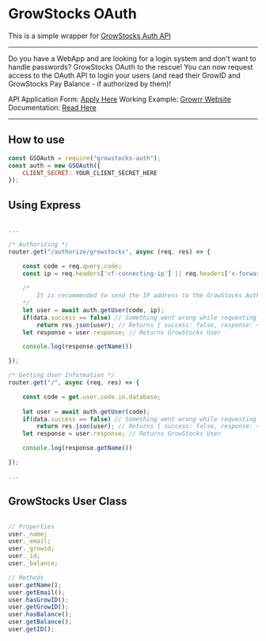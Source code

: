 # GrowStocks OAuth

This is a simple wrapper for [GrowStocks Auth API](https://growstocks.xyz)

---
Do you have a WebApp and are looking for a login system and don't want to handle passwords? GrowStocks OAuth to the rescue! You can now request access to the OAuth API to login your users (and read their GrowID and GrowStocks Pay Balance - if authorized by them)!

API Application Form: [Apply Here](https://auth.growstocks.xyz/user/developer)
Working Example: [Growrr Website](https://growrr.xyz/authorize/login)
Documentation: [Read Here](https://medium.com/@growstocks/growstocks-oauth-38297fb6be10)

---

## How to use
```js
const GSOAuth = require("growstocks-auth");
const auth = new GSOAuth({
    CLIENT_SECRET: YOUR_CLIENT_SECRET_HERE
});

```

## Using Express
```js

...

/* Authorizing */
router.get("/authorize/growstocks", async (req, res) => {

    const code = req.query.code;
    const ip = req.headers['cf-connecting-ip'] || req.headers['x-forwarded-for'] || req.connection.remoteAddress;
    
    /*
        It is recommended to send the IP address to the GrowStocks Auth API when authorizing the user to make the process more secure.
    */
    let user = await auth.getUser(code, ip); 
    if(data.success == false) // Something went wrong while requesting on GrowStocks API
        return res.json(user); // Returns { success: false, response: <API RESPONSE> }
    let response = user.response; // Returns GrowStocks User

    console.log(response.getName())

});

/* Getting User Information */
router.get("/", async (req, res) => {

    const code = get.user.code.in.database;
    
    let user = await auth.getUser(code); 
    if(data.success == false) // Something went wrong while requesting on GrowStocks API
        return res.json(user); // Returns { success: false, response: <API RESPONSE> }
    let response = user.response; // Returns GrowStocks User

    console.log(response.getName())

});

...

```

## GrowStocks User Class
```js

// Properties
user._name;
user._email;
user._growid;
user._id;
user._balance;

// Methods
user.getName();
user.getEmail();
user.hasGrowID();
user.getGrowID();
user.hasBalance();
user.getBalance();
user.getID();

```

